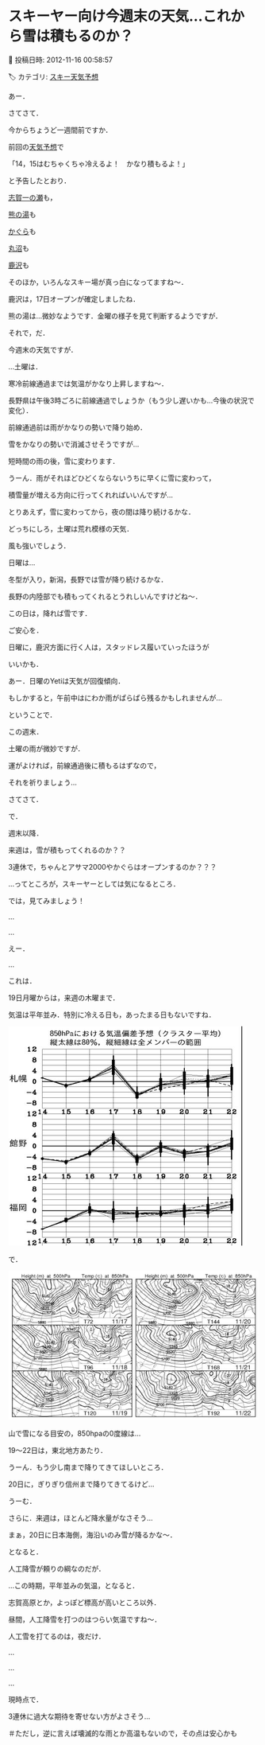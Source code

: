 # スキーヤー向け今週末の天気…これから雪は積もるのか？

📅 投稿日時: 2012-11-16 00:58:57

🏷️ カテゴリ: [スキー天気予想](c6554f5c3c106093b511a8daae23757e8.md)

あー．


さてさて．





今からちょうど一週間前ですか．


前回の[天気予想](ee101159aa3dffcfbe0134995f86caf0f.md)で


「14，15はむちゃくちゃ冷えるよ！　かなり積もるよ！」


と予告したとおり．





[志賀一の瀬](http://blog.goo.ne.jp/ginrei1/e/9213ce785ef6f5899889b0535237489c)も，


[熊の湯](http://ameblo.jp/kumakumanoyu/entry-11404255153.html)も


[かぐら](http://blog.princehotels.co.jp/ski/kagura/025772.php)も


[丸沼](http://www.facebook.com/photo.php?fbid=430584697003459&set=a.171383089590289.42386.171382162923715&type=1)も


[鹿沢](http://blog.livedoor.jp/kazawablog/archives/55547887.html)も





そのほか，いろんなスキー場が真っ白になってますね～．


鹿沢は，17日オープンが確定しましたね．


熊の湯は…微妙なようです．金曜の様子を見て判断するようですが．





それで，だ．


今週末の天気ですが．





…土曜は．


寒冷前線通過までは気温がかなり上昇しますね～．


長野県は午後3時ごろに前線通過でしょうか（もう少し遅いかも…今後の状況で変化）．


前線通過前は雨がかなりの勢いで降り始め．


雪をかなりの勢いで消滅させそうですが…


短時間の雨の後，雪に変わります．





うーん．雨がそれほどひどくならないうちに早くに雪に変わって，


積雪量が増える方向に行ってくれればいいんですが…


とりあえず，雪に変わってから，夜の間は降り続けるかな．





どっちにしろ，土曜は荒れ模様の天気．


風も強いでしょう．





日曜は…


冬型が入り，新潟，長野では雪が降り続けるかな．


長野の内陸部でも積もってくれるとうれしいんですけどね～．


この日は，降れば雪です．


ご安心を．





日曜に，鹿沢方面に行く人は，スタッドレス履いていったほうが


いいかも．





あー．日曜のYetiは天気が回復傾向．


もしかすると，午前中はにわか雨がぱらぱら残るかもしれませんが…





ということで．


この週末．


土曜の雨が微妙ですが．


運がよければ，前線通過後に積もるはずなので，


それを祈りましょう…





さてさて．


で．


週末以降．


来週は，雪が積もってくれるのか？？


3連休で，ちゃんとアサマ2000やかぐらはオープンするのか？？？


…ってところが，スキーヤーとしては気になるところ．





では，見てみましょう！





…


…


えー．


…


これは．





19日月曜からは，来週の木曜まで．


気温は平年並み．特別に冷える日も，あったまる日もないですね．




![dab4a34f1b20bfc93dda76835129f863.jpg](images/dab4a34f1b20bfc93dda76835129f863.jpg)







で．




![cf58adbc24b508d56747940a06f61a00.jpg](images/cf58adbc24b508d56747940a06f61a00.jpg)




山で雪になる目安の，850hpaの0度線は…


19～22日は，東北地方あたり．


うーん．もう少し南まで降りてきてほしいところ．


20日に，ぎりぎり信州まで降りてきてるけど…





うーむ．


さらに．来週は，ほとんど降水量がなさそう…


まぁ，20日に日本海側，海沿いのみ雪が降るかな～．





となると．


人工降雪が頼りの綱なのだが．


…この時期，平年並みの気温，となると．


志賀高原とか，よっぽど標高が高いところ以外．


昼間，人工降雪を打つのはつらい気温ですね～．


人工雪を打てるのは，夜だけ．





…


…


…


現時点で．


3連休に過大な期待を寄せない方がよさそう…





＃ただし，逆に言えば壊滅的な雨とか高温もないので，その点は安心かも
